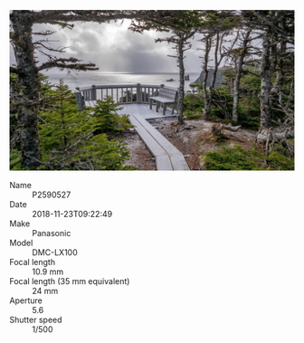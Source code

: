 [![P2590527](/photos/hd/P2590527.jpg)](/photos/full/P2590527.jpg?raw=true)

<dl>
  <dt>Name</dt>
  <dd>P2590527</dd>
  <dt>Date</dt>
  <dd>2018-11-23T09:22:49</dd>
  <dt>Make</dt>
  <dd>Panasonic</dd>
  <dt>Model</dt>
  <dd>DMC-LX100</dd>
  <dt>Focal length</dt>
  <dd>10.9 mm</dd>
  <dt>Focal length (35 mm equivalent)</dt>
  <dd>24 mm</dd>
  <dt>Aperture</dt>
  <dd>5.6</dd>
  <dt>Shutter speed</dt>
  <dd>1/500</dd>
</dl>

